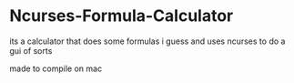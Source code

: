 # Ncurses-Formula-Calculator

its a calculator that does some formulas i guess and uses ncurses to do a gui of sorts

made to compile on mac
